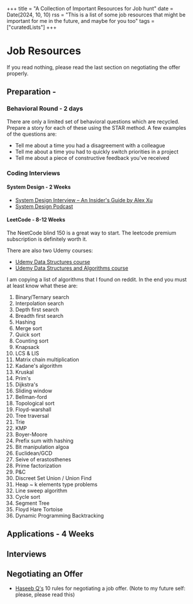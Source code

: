 +++
title = "A Collection of Important Resources for Job hunt"
date = Date(2024, 10, 10)
rss = "This is a list of some job resources that might be important for me in the future, and maybe for you too"
tags =  ["curatedLists"] 
+++

# Job Resources
If you read nothing, please read the last section on negotiating the offer properly.

## Preparation -
### Behavioral Round - 2 days
There are only a limited set of behavioral questions which are recycled. Prepare a story for each of these using the STAR method.
A few examples of the questions are:
  - Tell me about a time you had a disagreement with a colleague
  - Tell me about a time you had to quickly switch priorities in a project
  - Tell me about a piece of constructive feedback you've received

### Coding Interviews
#### System Design - 2 Weeks
  - [System Design Interview – An Insider's Guide by Alex Xu](https://www.amazon.com/System-Design-Interview-insiders-Second/dp/B08CMF2CQF)
  - [System Design Podcast](https://open.spotify.com/show/2wnpdaxTbMaKQVVmUxb9QW)

#### LeetCode - 8-12 Weeks
The NeetCode blind 150 is a great way to start. The leetcode premium subscription is definitely worth it.

There are also two Udemy courses:
  - [Udemy Data Structures course](https://www.udemy.com/course/introduction-to-data-structures/)
  - [Udemy Data Structures and Algorithms course](https://www.udemy.com/course/master-the-coding-interview-data-structures-algorithms)

I am copying a list of algorithms  that I found on reddit. In the end you must at least know what these are:
1. Binary/Ternary search
2. Interpolation search
3. Depth first search
4. Breadth first search
5. Hashing
6. Merge sort
7. Quick sort
8. Counting sort
9. Knapsack
10. LCS & LIS
11. Matrix chain multiplication
12. Kadane's algorithm
13. Kruskal
14. Prim's
15. Dijkstra's
16. Sliding window
17. Bellman-ford
18. Topological sort
19. Floyd-warshall
20. Tree traversal
21. Trie
22. KMP
23. Boyer-Moore
24. Prefix sum with hashing
25. Bit manipulation algoa
26. Euclidean/GCD
27. Seive of erastosthenes
28. Prime factorization
29. P&C
30. Discreet Set Union / Union Find
31. Heap ~ k elements type problems
32. Line sweep algorithm
33. Cycle sort
34. Segment Tree
35. Floyd Hare Tortoise
36. Dynamic Programming Backtracking


## Applications - 4 Weeks

## Interviews

## Negotiating an Offer
  - [Haseeb Q's](https://haseebq.com/my-ten-rules-for-negotiating-a-job-offer/) 10 rules for negotiating a job offer. (Note to my future self: please, please read this)
